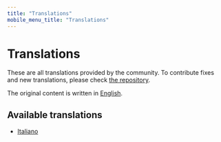 ```yaml
---
title: "Translations"
mobile_menu_title: "Translations"
---
```


# Translations
These are all translations provided by the community. To contribute fixes and new translations, please check [the repository](https://github.com/ziglang/www.ziglang.org/).

The original content is written in [English](/).

## Available translations

- [Italiano](../it/)
